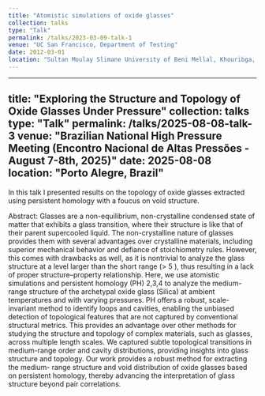 ```yaml
---
title: "Atomistic simulations of oxide glasses"
collection: talks
type: "Talk"
permalink: /talks/2023-03-09-talk-1
venue: "UC San Francisco, Department of Testing"
date: 2012-03-01
location: "Sultan Moulay Slimane University of Beni Mellal, Khouribga, Morocco"
---
```


---
title: "Exploring the Structure and Topology of Oxide Glasses Under Pressure"
collection: talks
type: "Talk"
permalink: /talks/2025-08-08-talk-3
venue: "Brazilian National High Pressure Meeting (Encontro Nacional de Altas Pressões - August 7-8th, 2025)"
date: 2025-08-08
location: "Porto Alegre, Brazil"
---

In this talk I presented results on the topology of oxide glasses extracted using persistent homology with a foucus on void structure.

Abstract: Glasses are a non-equilibrium, non-crystalline condensed state of matter that exhibits a glass transition, where their structure is like that of their parent supercooled liquid. The non-crystalline nature of glasses provides them with several advantages over crystalline materials, including superior mechanical behavior and defiance of stoichiometry rules. However, this comes with drawbacks as well, as it is nontrivial to analyze the glass structure at a level larger than the short range (&gt; 5 ), thus resulting in a lack of proper structure–property relationship. Here, we use atomistic simulations and persistent homology (PH) 2,3,4 to analyze the medium-range structure of the archetypal oxide glass (Silica) at ambient temperatures and with varying pressures. PH offers a robust, scale-invariant method to identify loops and cavities, enabling the unbiased detection of topological features that are not captured by conventional structural metrics. This provides an advantage over other methods for studying the structure and topology of complex materials, such as glasses, across multiple length scales. We captured subtle topological transitions in medium-range order and cavity distributions, providing insights into glass structure and topology. Our work provides a robust method for extracting the medium- range structure and void distribution of oxide glasses based on persistent homology, thereby advancing the interpretation of glass structure beyond pair correlations.